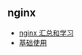 
## nginx 

- [nginx  汇总和学习](./nginx%20%20%E6%B1%87%E6%80%BB%E5%92%8C%E5%AD%A6%E4%B9%A0/index.md)
- [基础使用](./%E5%9F%BA%E7%A1%80%E4%BD%BF%E7%94%A8/index.md)
